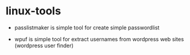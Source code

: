 # linux-tools
- passlistmaker 
      is simple tool for create simple passwordlist

- wpuf
      is simple tool for extract usernames from wordpress web sites (wordpress user finder)
